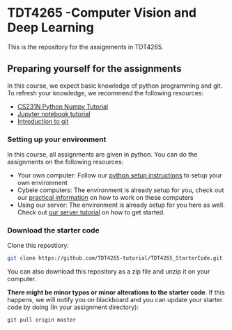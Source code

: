 # TDT4265 -Computer Vision and Deep Learning

This is the repository for the assignments in TDT4265.

## Preparing yourself for the assignments
In this course, we expect basic knowledge of python programming and git. To refresh your knowledge, we recommend the following resources:

- [CS231N Python Numpy Tutorial](http://cs231n.github.io/python-numpy-tutorial/)
- [Jupyter notebook tutorial](https://github.com/cs231n/cs231n.github.io/blob/master/jupyter-notebook-tutorial.ipynb)
- [Introduction to git](https://guides.github.com/introduction/git-handbook/)

### Setting up your environment
In this course, all assignments are given in python. You can do the assignments on the following resources:

- Your own computer: Follow our [python setup instructions](python_setup_instructions.md) to setup your own environment
- Cybele computers: The environment is already setup for you, check out our [practical information](working_on_cybele_computers.md) on how to work on these computers
- Using our server: The environment is already setup for you here as well. Check out [our server tutorial](cluster_tutorial/cluster_info.md) on how to get started.

### Download the starter code

Clone this repostiory:

```bash
git clone https://github.com/TDT4265-tutorial/TDT4265_StarterCode.git
```

You can also download this repository as a zip file and unzip it on your computer.


**There might be minor typos or minor alterations to the starter code**. If this happens, we will notify you on blackboard and you can update your starter code by doing (In your assignment directory):

```
git pull origin master
```
